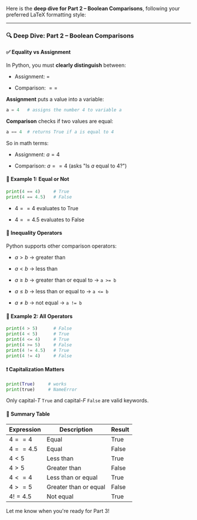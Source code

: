 Here is the **deep dive for Part 2 – Boolean Comparisons**, following your preferred LaTeX formatting style:

---

### 🔍 **Deep Dive: Part 2 – Boolean Comparisons**

#### ✅ Equality vs Assignment

In Python, you must **clearly distinguish** between:

- Assignment: $=$
    
- Comparison: $==$
    

**Assignment** puts a value into a variable:

```python
a = 4   # assigns the number 4 to variable a
```

**Comparison** checks if two values are equal:

```python
a == 4  # returns True if a is equal to 4
```

So in math terms:

- Assignment: $a = 4$
    
- Comparison: $a == 4$ (asks "Is $a$ equal to 4?")
    

#### 🔁 Example 1: Equal or Not

```python
print(4 == 4)     # True
print(4 == 4.5)   # False
```

- $4 == 4$ evaluates to $\text{True}$
    
- $4 == 4.5$ evaluates to $\text{False}$
    

#### 🔼 Inequality Operators

Python supports other comparison operators:

- $a > b$ → greater than
    
- $a < b$ → less than
    
- $a \geq b$ → greater than or equal to → `a >= b`
    
- $a \leq b$ → less than or equal to → `a <= b`
    
- $a \neq b$ → not equal → `a != b`
    

#### 🔁 Example 2: All Operators

```python
print(4 > 5)      # False
print(4 < 5)      # True
print(4 <= 4)     # True
print(4 >= 5)     # False
print(4 != 4.5)   # True
print(4 != 4)     # False
```

#### ❗ Capitalization Matters

```python
print(True)     # works
print(true)     # NameError
```

Only capital-$T$ `True` and capital-$F$ `False` are valid keywords.

#### 🧠 Summary Table

|Expression|Description|Result|
|---|---|---|
|$4 == 4$|Equal|$\text{True}$|
|$4 == 4.5$|Equal|$\text{False}$|
|$4 < 5$|Less than|$\text{True}$|
|$4 > 5$|Greater than|$\text{False}$|
|$4 <= 4$|Less than or equal|$\text{True}$|
|$4 >= 5$|Greater than or equal|$\text{False}$|
|$4 != 4.5$|Not equal|$\text{True}$|

Let me know when you're ready for Part 3!